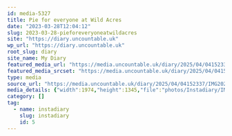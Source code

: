 ```yaml
---
id: media-5327
title: Pie for everyone at Wild Acres
date: "2023-03-28T12:04:12"
slug: 2023-03-28-pieforeveryoneatwildacres
site: "https://diary.uncountable.uk"
wp_url: "https://diary.uncountable.uk"
root_slug: diary
site_name: My Diary
featured_media_url: "https://media.uncountable.uk/diary/2025/04/04152337/IMG20230328130412-edited.webp"
featured_media_srcset: "https://media.uncountable.uk/diary/2025/04/04152337/IMG20230328130412-edited-300x204.webp 300w, https://media.uncountable.uk/diary/2025/04/04152337/IMG20230328130412-edited-1024x698.webp 1024w, https://media.uncountable.uk/diary/2025/04/04152337/IMG20230328130412-edited-150x150.webp 150w, https://media.uncountable.uk/diary/2025/04/04152337/IMG20230328130412-edited-640x436.webp 640w, https://media.uncountable.uk/diary/2025/04/04152337/IMG20230328130412-edited.webp 1974w"
type: media
source_url: "https://media.uncountable.uk/diary/2025/04/04152337/IMG20230328130412-edited.webp"
media_details: {"width":1974,"height":1345,"file":"photos/Instadiary/IMG20230328130412-edited.webp","filesize":160314,"sizes":{"medium":{"file":"IMG20230328130412-edited-300x204.webp","width":300,"height":204,"filesize":19972,"mime_type":"image/webp","source_url":"https://media.uncountable.uk/diary/2025/04/04152337/IMG20230328130412-edited-300x204.webp"},"large":{"file":"IMG20230328130412-edited-1024x698.webp","width":1024,"height":698,"filesize":139070,"mime_type":"image/webp","source_url":"https://media.uncountable.uk/diary/2025/04/04152337/IMG20230328130412-edited-1024x698.webp"},"thumbnail":{"file":"IMG20230328130412-edited-150x150.webp","width":150,"height":150,"filesize":8444,"mime_type":"image/webp","source_url":"https://media.uncountable.uk/diary/2025/04/04152337/IMG20230328130412-edited-150x150.webp"},"mobwidth":{"file":"IMG20230328130412-edited-640x436.webp","width":640,"height":436,"filesize":70114,"mime_type":"image/webp","source_url":"https://media.uncountable.uk/diary/2025/04/04152337/IMG20230328130412-edited-640x436.webp"},"full":{"file":"IMG20230328130412-edited.webp","width":1974,"height":1345,"mime_type":"image/webp","source_url":"https://media.uncountable.uk/diary/2025/04/04152337/IMG20230328130412-edited.webp"}},"image_meta":{"aperture":"0","credit":"","camera":"","caption":"","created_timestamp":"0","copyright":"","focal_length":"0","iso":"0","shutter_speed":"0","title":"","orientation":"0","keywords":[]}}
category: []
tag:
  - name: instadiary
    slug: instadiary
    id: 5
---
```


